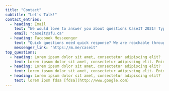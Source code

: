 ```yaml
---
title: "Contact"
subtitle: "Let's Talk!"
contact_entries:
  - heading: Email
    text: "We would love to answer you about questions CaseIT 2021! Typically reply in X hours"
    email: "caseit@sfu.ca"
  - heading: Facebook Messeenger
    text: "Quick questions need quick response? We are reachable through facebook messenger."
    messenger_link: "https://m.me/caseit"
top_questions:
  - heading: Lorem ipsum dolor sit amet, consectetur adipiscing elit?
    text: Lorem ipsum dolor sit amet, consectetur adipiscing elit. Enim mi, id cras lacinia eu nulla massa, ullamcorper. Ultricies vel dictum quis vel volutpat leo at nisl tortor.
  - heading: Lorem ipsum dolor sit amet, consectetur adipiscing elit?
    text: Lorem ipsum dolor sit amet, consectetur adipiscing elit. Enim mi, id cras lacinia eu nulla massa, ullamcorper. Ultricies vel dictum quis vel volutpat leo at nisl tortor.
  - heading: Lorem ipsum dolor sit amet, consectetur adipiscing elit?
    text: lorem ipsm fdsa [fdsa](http://www.google.com)
---
```


